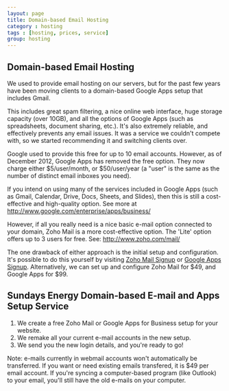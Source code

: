 ```yaml
---
layout: page
title: Domain-based Email Hosting
category : hosting
tags : [hosting, prices, service]
group: hosting
---
```

## Domain-based Email Hosting

We used to provide email hosting on our servers, but for the past few years have been moving clients to a domain-based Google Apps setup that includes Gmail.

This includes great spam filtering, a nice online web interface, huge storage capacity (over 10GB), and all the options of Google Apps (such as spreadsheets, document sharing, etc.). It's also extremely reliable, and effectively prevents any email issues. It was a service we couldn't compete with, so we started recommending it and switching clients over.

Google used to provide this free for up to 10 email accounts. However, as of December 2012, Google Apps has removed the free option.  They now charge either $5/user/month, or $50/user/year (a "user" is the same as the number of distinct email inboxes you need).

If you intend on using many of the services included in Google Apps (such as Gmail, Calendar, Drive, Docs, Sheets, and Slides), then this is still a cost-effective and high-quality option. See more at http://www.google.com/enterprise/apps/business/

However, if all you really need is a nice basic e-mail option connected to your domain, Zoho Mail is a more cost-effective option. The 'Lite' option offers up to 3 users for free.  See: http://www.zoho.com/mail/

The one drawback of either approach is the initial setup and configuration. It's possible to do this yourself by visiting [Zoho Mail Signup](https://mail.zoho.com/mailsignup.do?plan=free) or [Google Apps Signup](https://www.google.com/a/signup/). Alternatively, we can set up and configure Zoho Mail for $49, and Google Apps for $99.

## Sundays Energy Domain-based E-mail and Apps Setup Service

1. We create a free Zoho Mail or Google Apps for Business setup for your website.
2. We remake all your current e-mail accounts in the new setup.
3. We send you the new login details, and you're ready to go!

Note: e-mails currently in webmail accounts won't automatically be transferred. If you want or need existing emails transfered, it is $49 per email account. If you're syncing a computer-based program (like Outlook) to your email, you'll still have the old e-mails on your computer.
